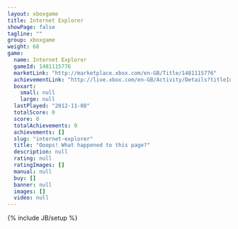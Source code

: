 ```yaml
---
layout: xboxgame
title: Internet Explorer
showPage: false
tagline: ""
group: xboxgame
weight: 68
game: 
  name: Internet Explorer
  gameId: 1481115776
  marketLink: "http://marketplace.xbox.com/en-GB/Title/1481115776"
  achievementLink: "http://live.xbox.com/en-GB/Activity/Details?titleId=1481115776"
  boxart: 
    small: null
    large: null
  lastPlayed: "2012-11-08"
  totalScore: 0
  score: 0
  totalAchievements: 0
  achievements: []
  slug: "internet-explorer"
  title: "Ooops! What happened to this page?"
  description: null
  rating: null
  ratingImages: []
  manual: null
  buy: []
  banner: null
  images: []
  video: null
---
```

{% include JB/setup %}